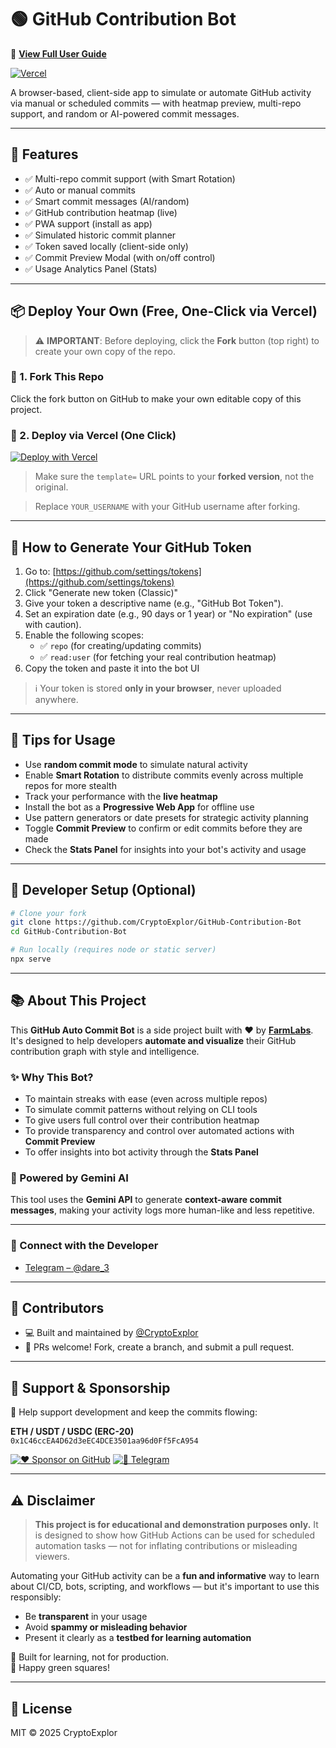 # 🟢 GitHub Contribution Bot

📘 [**View Full User Guide**](https://githubbot-html.vercel.app/guide.html)

  [![Vercel](https://vercelbadge.vercel.app/api/CryptoExplor/GitHub-Contribution-Bot)](https://github.com/CryptoExplor/GitHub-Contribution-Bot)

A browser-based, client-side app to simulate or automate GitHub activity via manual or scheduled commits — with heatmap preview, multi-repo support, and random or AI-powered commit messages.

---

## 🚀 Features

- ✅ Multi-repo commit support (with Smart Rotation)
- ✅ Auto or manual commits
- ✅ Smart commit messages (AI/random)
- ✅ GitHub contribution heatmap (live)
- ✅ PWA support (install as app)
- ✅ Simulated historic commit planner
- ✅ Token saved locally (client-side only)
- ✅ Commit Preview Modal (with on/off control)
- ✅ Usage Analytics Panel (Stats)

---

## 📦 Deploy Your Own (Free, One-Click via Vercel)

> ⚠️ **IMPORTANT**: Before deploying, click the **Fork** button (top right) to create your own copy of the repo.

### 🔹 1. Fork This Repo

Click the fork button on GitHub to make your own editable copy of this project.

### 🔹 2. Deploy via Vercel (One Click)

[![Deploy with Vercel](https://vercel.com/button)](https://vercel.com/import/project?template=https://github.com/CryptoExplor/GitHub-Contribution-Bot)

> Make sure the `template=` URL points to your **forked version**, not the original.

> Replace `YOUR_USERNAME` with your GitHub username after forking.

---

## 🔑 How to Generate Your GitHub Token

1. Go to: [https://github.com/settings/tokens](https://github.com/settings/tokens)
2. Click "Generate new token (Classic)"
3. Give your token a descriptive name (e.g., "GitHub Bot Token").
4. Set an expiration date (e.g., 90 days or 1 year) or "No expiration" (use with caution).
5. Enable the following scopes:
   - ✅ `repo` (for creating/updating commits)
   - ✅ `read:user` (for fetching your real contribution heatmap)
6. Copy the token and paste it into the bot UI

> ℹ️ Your token is stored **only in your browser**, never uploaded anywhere.

---

## 🧠 Tips for Usage

- Use **random commit mode** to simulate natural activity
- Enable **Smart Rotation** to distribute commits evenly across multiple repos for more stealth
- Track your performance with the **live heatmap**
- Install the bot as a **Progressive Web App** for offline use
- Use pattern generators or date presets for strategic activity planning
- Toggle **Commit Preview** to confirm or edit commits before they are made
- Check the **Stats Panel** for insights into your bot's activity and usage

---

## 🧰 Developer Setup (Optional)

```bash
# Clone your fork
git clone https://github.com/CryptoExplor/GitHub-Contribution-Bot
cd GitHub-Contribution-Bot

# Run locally (requires node or static server)
npx serve
```

---

## 📚 About This Project

This **GitHub Auto Commit Bot** is a side project built with ❤️ by [**FarmLabs**](https://github.com/CryptoExplor). It's designed to help developers **automate and visualize** their GitHub contribution graph with style and intelligence.

### ✨ Why This Bot?

- To maintain streaks with ease (even across multiple repos)
- To simulate commit patterns without relying on CLI tools
- To give users full control over their contribution heatmap
- To provide transparency and control over automated actions with **Commit Preview**
- To offer insights into bot activity through the **Stats Panel**

### 🧠 Powered by Gemini AI

This tool uses the **Gemini API** to generate **context-aware commit messages**, making your activity logs more human-like and less repetitive.

---

### 🔗 Connect with the Developer

- [Telegram – @dare_3](https://t.me/dare_3)

---

## 👥 Contributors

- 💻 Built and maintained by [@CryptoExplor](https://github.com/CryptoExplor)
- 🤝 PRs welcome! Fork, create a branch, and submit a pull request.

---

## 🙌 Support & Sponsorship

💸 Help support development and keep the commits flowing:

**ETH / USDT / USDC (ERC-20)**  
`0x1C46ccEA4D62d3eEC4DCE3501aa96d0Ff5FcA954`

[![❤️ Sponsor on GitHub](https://img.shields.io/badge/Sponsor-%40CryptoExplor-ff69b4?logo=githubsponsors&style=for-the-badge)](https://github.com/sponsors/CryptoExplor)
[![🔗 Telegram](https://img.shields.io/badge/Telegram-Connect-blue?logo=telegram&style=for-the-badge)](https://t.me/dare_3)

---

## ⚠️ Disclaimer

> **This project is for educational and demonstration purposes only.**
> It is designed to show how GitHub Actions can be used for scheduled automation tasks — not for inflating contributions or misleading viewers.

Automating your GitHub activity can be a **fun and informative** way to learn about CI/CD, bots, scripting, and workflows — but it's important to use this responsibly:

- Be **transparent** in your usage
- Avoid **spammy or misleading behavior**
- Present it clearly as a **testbed for learning automation**

🧪 Built for learning, not for production.  
💚 Happy green squares!

---

## 📄 License

MIT © 2025 CryptoExplor
